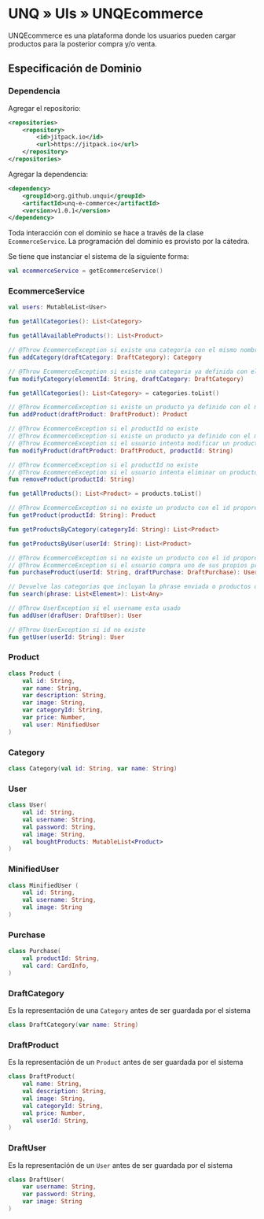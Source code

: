 # UNQ » UIs » UNQEcommerce


UNQEcommerce es una plataforma donde los usuarios pueden cargar productos para la posterior compra y/o venta.

## Especificación de Dominio

### Dependencia

Agregar el repositorio:

```xml
<repositories>
    <repository>
        <id>jitpack.io</id>
        <url>https://jitpack.io</url>
    </repository>
</repositories>
```

Agregar la dependencia:

```xml
<dependency>
    <groupId>org.github.unqui</groupId>
    <artifactId>unq-e-commerce</artifactId>
    <version>v1.0.1</version>
</dependency>
```

Toda interacción con el dominio se hace a través de la clase `EcommerceService`. La programación del dominio es provisto por la cátedra.

Se tiene que instanciar el sistema de la siguiente forma:

```kotlin
val ecommerceService = getEcommerceService()
```

### EcommerceService

```kotlin
val users: MutableList<User>

fun getAllCategories(): List<Category>

fun getAllAvailableProducts(): List<Product>

// @Throw EcommerceException si existe una categoria con el mismo nombre
fun addCategory(draftCategory: DraftCategory): Category

// @Throw EcommerceException si existe una categoria ya definida con el mismo nombre
fun modifyCategory(elementId: String, draftCategory: DraftCategory)

fun getAllCategories(): List<Category> = categories.toList()

// @Throw EcommerceException si existe un producto ya definido con el mismo nombre
fun addProduct(draftProduct: DraftProduct): Product 

// @Throw EcommerceException si el productId no existe
// @Throw EcommerceException si existe un producto ya definido con el mismo nombre
// @Throw EcommerceException si el usuario intenta modificar un producto que no le corresponde
fun modifyProduct(draftProduct: DraftProduct, productId: String)

// @Throw EcommerceException si el productId no existe
// @Throw EcommerceException si el usuario intenta eliminar un producto que no le corresponde
fun removeProduct(productId: String) 

fun getAllProducts(): List<Product> = products.toList()

// @Throw EcommerceException si no existe un producto con el id proporcionado
fun getProduct(productId: String): Product 

fun getProductsByCategory(categoryId: String): List<Product>

fun getProductsByUser(userId: String): List<Product>

// @Throw EcommerceException si no existe un producto con el id proporcionado o un usuario con el id proporcionado
// @Throw EcommerceException si el usuario compra uno de sus propios productos
fun purchaseProduct(userId: String, draftPurchase: DraftPurchase): User

// Devuelve las categorias que incluyan la phrase enviada o productos que tengan esa phrase en su nombre o descripcion, insensitivo.
fun search(phrase: List<Element>): List<Any>

// @Throw UserException si el username esta usado
fun addUser(drafUser: DraftUser): User

// @Throw UserException si id no existe
fun getUser(userId: String): User

```

### Product

```kotlin
class Product (
    val id: String,
    var name: String,
    var description: String,
    var image: String,
    var categoryId: String,
    var price: Number,
    val user: MinifiedUser
)
```

### Category

```kotlin
class Category(val id: String, var name: String)
```

### User

```kotlin
class User(
    val id: String,
    val username: String,
    val password: String,
    val image: String,
    val boughtProducts: MutableList<Product>
)
```

### MinifiedUser

```kotlin
class MinifiedUser (
    val id: String,
    val username: String,
    val image: String
)
```

### Purchase
```kotlin
class Purchase(
    val productId: String,
    val card: CardInfo,
)
```


### DraftCategory

Es la representación de una `Category` antes de ser guardada por el sistema

```kotlin
class DraftCategory(var name: String)
```

### DraftProduct

Es la representación de un `Product` antes de ser guardada por el sistema

```kotlin
class DraftProduct(
    val name: String,
    val description: String,
    val image: String,
    val categoryId: String,
    val price: Number,
    val userId: String,
)
```

### DraftUser

Es la representación de un `User` antes de ser guardada por el sistema

```kotlin
class DraftUser(
    var username: String,
    var password: String,
    var image: String
)
```
